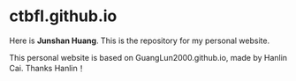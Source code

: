 # ctbfl.github.io

Here is **Junshan Huang**. This is the repository for my personal website.

This personal website is based on GuangLun2000.github.io, made by Hanlin Cai. Thanks Hanlin！
